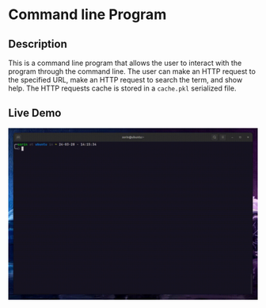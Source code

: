 # Command line Program

## Description

This is a command line program that allows the user to interact with the program through the command line. The user can make an HTTP request to the specified URL, make an HTTP request to search the term, and show help. The HTTP requests cache is stored in a `cache.pkl` serialized file.

## Live Demo
![Demo](./utils//images/demo.gif)
